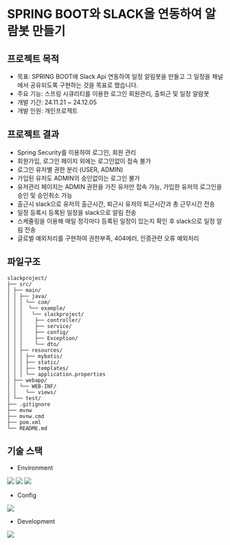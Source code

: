 # SPRING BOOT와 SLACK을 연동하여 알람봇 만들기

## 프로젝트 목적
 - 목표: SPRING BOOT에 Slack Api 연동하여 일정 알림봇을 만들고 그 일정을 채널에서 공유되도록 구현하는 것을 목표로 했습니다.
 - 주요 기능: 스프링 시큐리티를 이용한 로그인 회원관리, 출퇴근 및 일정 알람봇
 - 개발 기간: 24.11.21 ~ 24.12.05
 - 개발 인원: 개인프로젝트

## 프로젝트 결과
 - Spring Security를 이용하여 로그인, 회원 관리
 - 회원가입, 로그인 페이지 외에는 로그인없이 접속 불가
 - 로그인 유저별 권한 분리 (USER, ADMIN)
 - 가입된 유저도 ADMIN의 승인없이는 로그인 불가
 - 유저관리 페이지는 ADMIN 권한을 가진 유저만 접속 가능, 가입한 유저의 로그인을 승인 및 승인취소 가능
 - 출근시 slack으로 유저의 출근시간, 퇴근시 유저의 퇴근시간과 총 근무시간 전송
 - 일정 등록시 등록된 일정을 slack으로 알림 전송
 - 스케줄링을 이용해 매일 정각마다 등록된 일정이 있는지 확인 후 slack으로 일정 알림 전송
 - 글로벌 예외처리를 구현하여 권한부족, 404에러, 인증관련 오류 예외처리

## 파일구조
    slackproject/
    ├── src/
    │ ├── main/
    │ │ ├── java/
    │ │ │ └── com/
    │ │ │  └── example/
    │ │ │   └── slackproject/
    │ │ │    ├── controller/
    │ │ │    ├── service/
    │ │ │    ├── config/
    │ │ │    ├── Exception/
    │ │ │    └── dto/
    │ │ ├── resources/
    │ │ │ ├── mybatis/
    │ │ │ ├── static/
    │ │ │ ├── templates/
    │ │ │ └── application.properties
    │ ├── webapp/
    │ │ └── WEB-INF/
    │ │   └── views/
    │ └── test/
    ├── .gitignore
    ├── mvnw
    ├── mvnw.cmd
    ├── pom.xml
    └── README.md

## 기술 스택
 - Environment
 <div>
    <img src="https://img.shields.io/badge/springboot-6DB33F?style=for-the-badge&logo=springboot&logoColor=white">
    <img src="https://img.shields.io/badge/Oracle-F80000?style=for-the-badge&logo=oracle&logoColor=white">
    <img src="https://img.shields.io/badge/Slack-4A154B?style=for-the-badge&logo=slack&logoColor=white">
 </div>

 - Config
 <div>
    <img src="https://img.shields.io/badge/Spring Security-6DB33F?style=for-the-badge&logo=Spring Security&logoColor=white">
 </div>
 
 - Development
 <div>
    <img src="https://img.shields.io/badge/jquery-%230769AD.svg?style=for-the-badge&logo=jquery&logoColor=white">
 </div>
